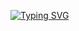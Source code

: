 
[![Typing SVG](https://readme-typing-svg.demolab.com?font=Fira+code&weight=600&size=25&pause=1000&color=F1FF8B&background=FF437F00&width=350&lines=Assalamualaikum+Sir;I'm+Siyam+Tahsin+%F0%9F%98%89;Welcome+To+My+GitHub+%F0%9F%A7%91%E2%80%8D%F0%9F%92%BB;Siyam+Always+On+Fire+%F0%9F%94%A5;Follow+My+Fb+Page%F0%9F%A7%91%E2%80%8D%F0%9F%92%BB;Enjoy+This+Tool+%F0%9F%98%99;I'm+Always+Happy+%E2%98%BA%EF%B8%8F;%F0%9F%98%8D+902+%F0%9F%98%8D+)](https://git.io/typing-svg)

